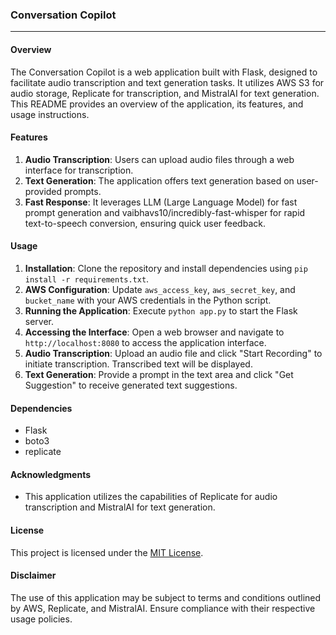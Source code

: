 ### Conversation Copilot

---

#### Overview
The Conversation Copilot is a web application built with Flask, designed to facilitate audio transcription and text generation tasks. It utilizes AWS S3 for audio storage, Replicate for transcription, and MistralAI for text generation. This README provides an overview of the application, its features, and usage instructions.

#### Features
1. **Audio Transcription**: Users can upload audio files through a web interface for transcription.
2. **Text Generation**: The application offers text generation based on user-provided prompts.
3. **Fast Response**: It leverages LLM (Large Language Model) for fast prompt generation and vaibhavs10/incredibly-fast-whisper for rapid text-to-speech conversion, ensuring quick user feedback.

#### Usage
1. **Installation**: Clone the repository and install dependencies using `pip install -r requirements.txt`.
2. **AWS Configuration**: Update `aws_access_key`, `aws_secret_key`, and `bucket_name` with your AWS credentials in the Python script.
3. **Running the Application**: Execute `python app.py` to start the Flask server.
4. **Accessing the Interface**: Open a web browser and navigate to `http://localhost:8080` to access the application interface.
5. **Audio Transcription**: Upload an audio file and click "Start Recording" to initiate transcription. Transcribed text will be displayed.
6. **Text Generation**: Provide a prompt in the text area and click "Get Suggestion" to receive generated text suggestions.

#### Dependencies
- Flask
- boto3
- replicate

#### Acknowledgments
- This application utilizes the capabilities of Replicate for audio transcription and MistralAI for text generation.

#### License
This project is licensed under the [MIT License](LICENSE).

#### Disclaimer
The use of this application may be subject to terms and conditions outlined by AWS, Replicate, and MistralAI. Ensure compliance with their respective usage policies.
